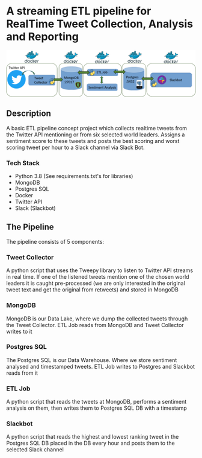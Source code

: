 # A streaming ETL pipeline for RealTime Tweet Collection, Analysis and Reporting

![Pipeline-Diagram](https://github.com/AlphanAksoyoglu/tweeter-etl-pipeline/blob/main/tweet_collector.png?raw=true)

## Description

A basic ETL pipeline concept project which collects realtime tweets from the Twitter API mentioning or from six selected world leaders. Assigns a sentiment score to these tweets and posts the best scoring and worst scoring tweet per hour to a Slack channel via Slack Bot.

### Tech Stack
- Python 3.8 (See requirements.txt's for libraries)
- MongoDB
- Postgres SQL
- Docker
- Twitter API
- Slack (Slackbot)


## The Pipeline 

The pipeline consists of 5 components:

### Tweet Collector

A python script that uses the Tweepy library to listen to Twitter API streams in real time. If one of the listened tweets mention one of the chosen world leaders it is caught pre-processed (we are only interested in the original tweet text and get the original from retweets) and stored in MongoDB

### MongoDB

MongoDB is our Data Lake, where we dump the collected tweets through the Tweet Collector. ETL Job reads from MongoDB and Tweet Collector writes to it 

### Postgres SQL

The Postgres SQL is our Data Warehouse. Where we store sentiment analysed and timestamped tweets. ETL Job writes to Postgres and Slackbot reads from it 

### ETL Job

A python script that reads the tweets at MongoDB, performs a sentiment analysis on them, then writes them to Postgres SQL DB with a timestamp

### Slackbot

A python script that reads the highest and lowest ranking tweet in the Postgres SQL DB
placed in the DB every hour and posts them to the selected Slack channel
